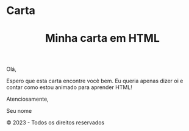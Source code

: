 # Carta
<!DOCTYPE html>
<html>
<head>
	<title> Minha carta em HTML </title>
</head>
<body>
	<header>
		<h1>Minha carta em HTML</h1>
	</header>
	<main>
		<p>Olá,</p>
		<p>Espero que esta carta encontre você bem. Eu queria apenas dizer oi e contar como estou animado para aprender HTML!</p>
		<p>Atenciosamente,</p>
		<p>Seu nome</p>
	</main>
	<footer>
		<p>© 2023 - Todos os direitos reservados</p>
	</footer>
</body>
</html>
